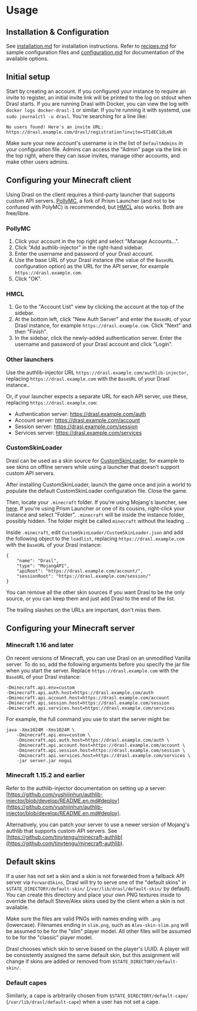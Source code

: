 # Usage

## Installation & Configuration

See [installation.md](installation.md) for installation instructions. Refer to [recipes.md](recipes.md) for sample configuration files and [configuration.md](configuration.md) for documentation of the available options.

## Initial setup

Start by creating an account. If you configured your instance to require an invite to register, an initial invite link will be printed to the log on stdout when Drasl starts. If you are running Drasl with Docker, you can view the log with `docker logs docker-drasl-1` or similar. If you're running it with systemd, use `sudo journalctl -u drasl`. You're searching for a line like:

```
No users found! Here's an invite URL: https://drasl.example.com/drasl/registration?invite=ST1dEC1dLeN
```

Make sure your new account's username is in the list of `DefaultAdmins` in your configuration file. Admins can access the "Admin" page via the link in the top right, where they can issue invites, manage other accounts, and make other users admins.

## Configuring your Minecraft client

Using Drasl on the client requires a third-party launcher that supports custom API servers. [PollyMC](https://github.com/fn2006/PollyMC/), a fork of Prism Launcher (and not to be confused with PolyMC) is recommended, but [HMCL](https://github.com/huanghongxun/HMCL) also works. Both are free/libre.

### PollyMC

1. Click your account in the top right and select "Manage Accounts...".
2. Click "Add authlib-injector" in the right-hand sidebar.
3. Enter the username and password of your Drasl account.
4. Use the base URL of your Drasl instance (the value of the `BaseURL` configuration option) as the URL for the API server, for example `https://drasl.example.com`.
5. Click "OK".

### HMCL

1. Go to the "Account List" view by clicking the account at the top of the sidebar.
2. At the bottom left, click "New Auth Server" and enter the `BaseURL` of your Drasl instance, for example `https://drasl.example.com`. Click "Next" and then "Finish".
3. In the sidebar, click the newly-added authentication server. Enter the username and password of your Drasl account and click "Login".

### Other launchers

Use the authlib-injector URL `https://drasl.example.com/authlib-injector`, replacing `https://drasl.example.com` with the `BaseURL` of your Drasl instance..

Or, if your launcher expects a separate URL for each API server, use these, replacing `https://drasl.example.com`:

- Authentication server: https://drasl.example.com/auth
- Account server: https://drasl.example.com/account
- Session server: https://drasl.example.com/session
- Services server: https://drasl.example.com/services

### CustomSkinLoader

Drasl can be used as a skin source for [CustomSkinLoader](https://github.com/xfl03/MCCustomSkinLoader), for example to see skins on offline servers while using a launcher that doesn't support custom API servers.

After installing CustomSkinLoader, launch the game once and join a world to populate the default CustomSkinLoader configuration file. Close the game.

Then, locate your `.minecraft` folder. If you're using Mojang's launcher, see [here](https://minecraft.wiki/w/.minecraft). If you're using Prism Launcher or one of its cousins, right-click your instance and select "Folder". `.minecraft` will be inside the instance folder, possibly hidden. The folder might be called `minecraft` without the leading `.`.

Inside `.minecraft`, edit `CustomSkinLoader/CustomSkinLoader.json` and add the following object to the `loadlist`, replacing `https://drasl.example.com` with the `BaseURL` of your Drasl instance:

```
{
    "name": "Drasl",
    "type": "MojangAPI",
    "apiRoot": "https://drasl.example.com/account/",
    "sessionRoot": "https://drasl.example.com/session/"
}
```

You can remove all the other skin sources if you want Drasl to be the only source, or you can keep them and just add Drasl to the end of the list.

The trailing slashes on the URLs are important, don't miss them.

## Configuring your Minecraft server

### Minecraft 1.16 and later

On recent versions of Minecraft, you can use Drasl on an unmodified Vanilla server. To do so, add the following arguments before you specify the jar file when you start the server. Replace `https://drasl.example.com` with the `BaseURL` of your Drasl instance:

```
-Dminecraft.api.env=custom
-Dminecraft.api.auth.host=https://drasl.example.com/auth
-Dminecraft.api.account.host=https://drasl.example.com/account
-Dminecraft.api.session.host=https://drasl.example.com/session
-Dminecraft.api.services.host=https://drasl.example.com/services
```

For example, the full command you use to start the server might be:

```
java -Xmx1024M -Xms1024M \
    -Dminecraft.api.env=custom \
    -Dminecraft.api.auth.host=https://drasl.example.com/auth \
    -Dminecraft.api.account.host=https://drasl.example.com/account \
    -Dminecraft.api.session.host=https://drasl.example.com/session \
    -Dminecraft.api.services.host=https://drasl.example.com/services \
    -jar server.jar nogui
```

### Minecraft 1.15.2 and earlier

Refer to the authlib-injector documentation on setting up a server: [https://github.com/yushijinhun/authlib-injector/blob/develop/README.en.md#deploy](https://github.com/yushijinhun/authlib-injector/blob/develop/README.en.md#deploy).

Alternatively, you can patch your server to use a newer version of Mojang's authlib that supports custom API servers. See [https://github.com/tinytengu/minecraft-authlib](https://github.com/tinytengu/minecraft-authlib).

## Default skins

If a user has not set a skin and a skin is not forwarded from a fallback API server via `ForwardSkins`, Drasl will try to serve one of the "default skins" in `$STATE_DIRECTORY/default-skin/` (`/var/lib/drasl/default-skin/` by default). You can create this directory and place your own PNG textures inside to override the default Steve/Alex skins used by the client when a skin is not available.

Make sure the files are valid PNGs with names ending with `.png` (lowercase). Filenames ending in `slim.png`, such as `Alex-skin-slim.png` will be assumed to be for the "slim" player model. All other files will be assumed to be for the "classic" player model.

Drasl chooses which skin to serve based on the player's UUID. A player will be consistently assigned the same default skin, but this assignment will change if skins are added or removed from `$STATE_DIRECTORY/default-skin/`.

### Default capes

Similarly, a cape is arbitrarily chosen from `$STATE_DIRECTORY/default-cape/` (`/var/lib/drasl/default-cape`) when a user has not set a cape.

